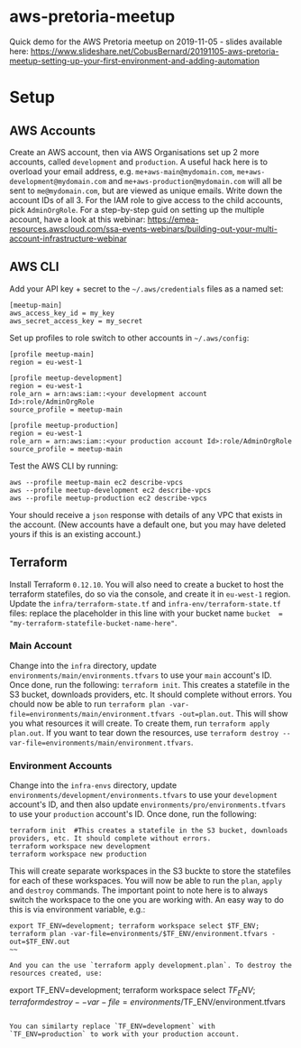 # aws-pretoria-meetup
Quick demo for the AWS Pretoria meetup on 2019-11-05 - slides available here: https://www.slideshare.net/CobusBernard/20191105-aws-pretoria-meetup-setting-up-your-first-environment-and-adding-automation


# Setup
## AWS Accounts
Create an AWS account, then via AWS Organisations set up 2 more accounts, called `development` and `production`. A useful hack here is to overload your email address, e.g. `me+aws-main@mydomain.com`, `me+aws-development@mydomain.com` and `me+aws-production@mydomain.com` will all be sent to `me@mydomain.com`, but are viewed as unique emails. Write down the account IDs of all 3. For the IAM role to give access to the child accounts, pick `AdminOrgRole`. For a step-by-step guid on setting up the multiple account, have a look at this webinar: https://emea-resources.awscloud.com/ssa-events-webinars/building-out-your-multi-account-infrastructure-webinar

## AWS CLI
Add your API key + secret to the `~/.aws/credentials` files as a named set:

~~~
[meetup-main]
aws_access_key_id = my_key
aws_secret_access_key = my_secret
~~~

Set up profiles to role switch to other accounts in `~/.aws/config`:

~~~
[profile meetup-main]
region = eu-west-1

[profile meetup-development]
region = eu-west-1
role_arn = arn:aws:iam::<your development account Id>:role/AdminOrgRole
source_profile = meetup-main

[profile meetup-production]
region = eu-west-1
role_arn = arn:aws:iam::<your production account Id>:role/AdminOrgRole
source_profile = meetup-main
~~~

Test the AWS CLI by running:
~~~
aws --profile meetup-main ec2 describe-vpcs
aws --profile meetup-development ec2 describe-vpcs
aws --profile meetup-production ec2 describe-vpcs
~~~

Your should receive a `json` response with details of any VPC that exists in the account. (New accounts have a default one, but you may have deleted yours if this is an existing account.)

## Terraform
Install Terraform `0.12.10`. You will also need to create a bucket to host the terraform statefiles, do so via the console, and create it in `eu-west-1` region. Update the `infra/terraform-state.tf` and `infra-env/terraform-state.tf` files: replace the placeholder in this line with your bucket name `bucket  = "my-terraform-statefile-bucket-name-here"`.

### Main Account
Change into the `infra` directory, update `environments/main/environments.tfvars` to use your `main` account's ID. Once done, run the following: `terraform init`. This creates a statefile in the S3 bucket, downloads providers, etc. It should complete without errors. You chould now be able to run `terraform plan -var-file=environments/main/environment.tfvars -out=plan.out`. This will show you what resources it will create. To create them, run `terraform apply plan.out`. If you want to tear down the resources, use `terraform destroy --var-file=environments/main/environment.tfvars`.

### Environment Accounts
Change into the `infra-envs` directory, update `environments/development/environments.tfvars` to use your `development` account's ID, and then also update `environments/pro/environments.tfvars` to use your `production` account's ID. Once done, run the following: 

~~~
terraform init  #This creates a statefile in the S3 bucket, downloads providers, etc. It should complete without errors. 
terraform workspace new development
terraform workspace new production
~~~

This will create separate workspaces in the S3 buckte to store the statefiles for each of these workspaces. You will now be able to run the `plan`, `apply` and `destroy` commands. The important point to note here is to always switch the workspace to the one you are working with. An easy way to do this is via environment variable, e.g.:

~~~
export TF_ENV=development; terraform workspace select $TF_ENV; terraform plan -var-file=environments/$TF_ENV/environment.tfvars -out=$TF_ENV.out
~~

And you can the use `terraform apply development.plan`. To destroy the resources created, use:

~~~
export TF_ENV=development; terraform workspace select $TF_ENV; terraform destroy --var-file=environments/$TF_ENV/environment.tfvars
~~~

You can similarty replace `TF_ENV=development` with `TF_ENV=production` to work with your production account.
